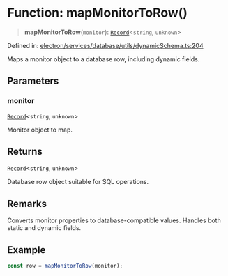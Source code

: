 # Function: mapMonitorToRow()

> **mapMonitorToRow**(`monitor`): [`Record`](https://www.typescriptlang.org/docs/handbook/utility-types.html#recordkeys-type)\<`string`, `unknown`\>

Defined in: [electron/services/database/utils/dynamicSchema.ts:204](https://github.com/Nick2bad4u/Uptime-Watcher/blob/8a1973382d5fe14c52996ecda381894eb7ecd4a6/electron/services/database/utils/dynamicSchema.ts#L204)

Maps a monitor object to a database row, including dynamic fields.

## Parameters

### monitor

[`Record`](https://www.typescriptlang.org/docs/handbook/utility-types.html#recordkeys-type)\<`string`, `unknown`\>

Monitor object to map.

## Returns

[`Record`](https://www.typescriptlang.org/docs/handbook/utility-types.html#recordkeys-type)\<`string`, `unknown`\>

Database row object suitable for SQL operations.

## Remarks

Converts monitor properties to database-compatible values.
Handles both static and dynamic fields.

## Example

```typescript
const row = mapMonitorToRow(monitor);
```
